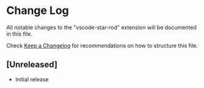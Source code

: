 # Change Log

All notable changes to the "vscode-star-rod" extension will be documented in this file.

Check [Keep a Changelog](http://keepachangelog.com/) for recommendations on how to structure this file.

## [Unreleased]

- Initial release